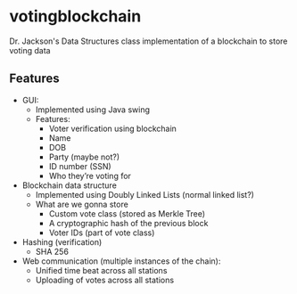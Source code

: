 # votingblockchain
Dr. Jackson's Data Structures class implementation of a blockchain to store voting data

## Features
* GUI: 
  * Implemented using Java swing
  * Features:
    * Voter verification using blockchain
    * Name
    * DOB
    * Party (maybe not?)
    * ID number (SSN)
    * Who they’re voting for
* Blockchain data structure
  * Implemented using Doubly Linked Lists (normal linked list?)
  * What are we gonna store
    * Custom vote class (stored as Merkle Tree)
    * A cryptographic hash of the previous block
    * Voter IDs (part of vote class)
* Hashing (verification)
  * SHA 256
* Web communication (multiple instances of the chain):
  * Unified time beat across all stations
  * Uploading of votes across all stations
